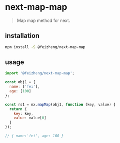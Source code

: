 # next-map-map
> Map map method for next.

## installation
```bash
npm install -S @feizheng/next-map-map
```

## usage
```js
import '@feizheng/next-map-map';

const obj1 = {
  name: ['fei'],
  age: [100]
};

const rs1 = nx.mapMap(obj1, function (key, value) {
  return {
    key: key,
    value: value[0]
  }
});

// { name:'fei', age: 100 }
```
